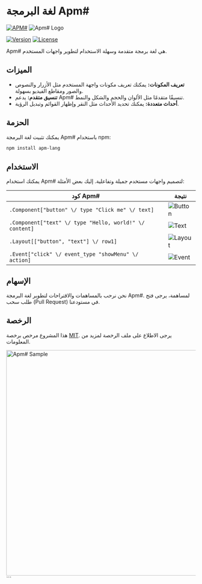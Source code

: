  
# لغة البرمجة Apm#

[![APM#](https://img.shields.io/badge/APM%23-blue.svg)](https://example.com)
![Apm# Logo](https://example.com/apm_logo.gif)

[![Version](https://img.shields.io/badge/version-1.0.0-blue.svg)](https://example.com/releases)
[![License](https://img.shields.io/badge/license-MIT-blue.svg)](https://example.com/license)

Apm# هي لغة برمجة متقدمة وسهلة الاستخدام لتطوير واجهات المستخدم.

## الميزات

- **تعريف المكونات:** يمكنك تعريف مكونات واجهة المستخدم مثل الأزرار والنصوص والصور ومقاطع الفيديو بسهولة.
- **تنسيق متقدم:** يدعم Apm# تنسيقًا متقدمًا مثل الألوان والحجم والشكل والنمط.
- **أحداث متعددة:** يمكنك تحديد الأحداث مثل النقر وإظهار القوائم وتبديل الرؤية.

## الحزمة

يمكنك تثبيت لغة البرمجة Apm# باستخدام npm:

```bash
npm install apm-lang
```

## الاستخدام

يمكنك استخدام Apm# لتصميم واجهات مستخدم جميلة وتفاعلية. إليك بعض الأمثلة:

| كود Apm#                                                                                                              | نتيجة                                                                                                                   |
| ----------------------------------------------------------------------------------------------------------------------- | ------------------------------------------------------------------------------------------------------------------------ |
| `.Component["button" \/ type "Click me" \/ text]`                                                                      | ![Button](https://example.com/button_example.gif)                                                                       |
| `.Component["text" \/ type "Hello, world!" \/ content]`                                                                | ![Text](https://example.com/text_example.gif)                                                                           |
| `.Layout[["button", "text"] \/ row1]`                                                                                  | ![Layout](https://example.com/layout_example.gif)                                                                       |
| `.Event["click" \/ event_type "showMenu" \/ action]`                                                                   | ![Event](https://example.com/event_example.gif)                                                                         |

## الإسهام

نحن نرحب بالمساهمات والاقتراحات لتطوير لغة البرمجة Apm#. لمساهمة، يرجى فتح طلب سحب (Pull Request) في مستودعنا.

## الرخصة

هذا المشروع مرخص برخصة [MIT](https://example.com/license). يرجى الاطلاع على ملف الرخصة لمزيد من المعلومات.

<img src="https://example.com/apm_sample.png" alt="Apm# Sample" width="600"/>
```
 
